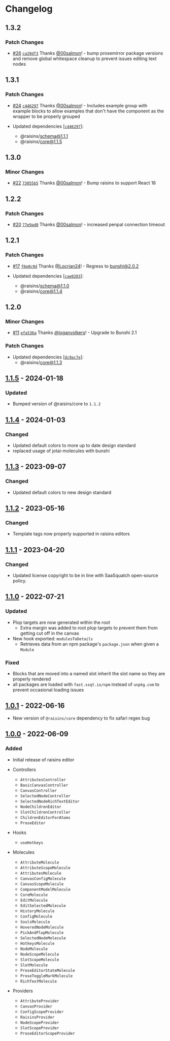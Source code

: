 # Changelog

## 1.3.2

### Patch Changes

- [#26](https://github.com/saasquatch/raisins/pull/26) [`ca29df3`](https://github.com/saasquatch/raisins/commit/ca29df3c84f5445392c5337e82f31fd174726642) Thanks [@00salmon](https://github.com/00salmon)! - bump prosemirror package versions and remove global whitespace cleanup to prevent issues editing text nodes

## 1.3.1

### Patch Changes

- [#24](https://github.com/saasquatch/raisins/pull/24) [`c446297`](https://github.com/saasquatch/raisins/commit/c4462972a42b401ca313ca6b63e9ee34b610084d) Thanks [@00salmon](https://github.com/00salmon)! - Includes example group with example blocks to allow examples that don't have the component as the wrapper to be properly grouped

- Updated dependencies [[`c446297`](https://github.com/saasquatch/raisins/commit/c4462972a42b401ca313ca6b63e9ee34b610084d)]:
  - @raisins/schema@1.1.1
  - @raisins/core@1.1.5

## 1.3.0

### Minor Changes

- [#22](https://github.com/saasquatch/raisins/pull/22) [`73055b5`](https://github.com/saasquatch/raisins/commit/73055b55358484803dc00e9e0d1ca6d33220befd) Thanks [@00salmon](https://github.com/00salmon)! - Bump raisins to support React 18

## 1.2.2

### Patch Changes

- [#20](https://github.com/saasquatch/raisins/pull/20) [`77e9ad0`](https://github.com/saasquatch/raisins/commit/77e9ad0b6504f901164e6c8aaa99ebe62bdcf6e5) Thanks [@00salmon](https://github.com/00salmon)! - increased penpal connection timeout

## 1.2.1

### Patch Changes

- [#17](https://github.com/saasquatch/raisins/pull/17) [`f6e0c9d`](https://github.com/saasquatch/raisins/commit/f6e0c9d6db2bc0296358067dd84574ffbfc45afb) Thanks [@Locrian24](https://github.com/Locrian24)! - Regress to bunshi@2.0.2

- Updated dependencies [[`cae0203`](https://github.com/saasquatch/raisins/commit/cae02034bca4a139c761d876d2da22ac42564857)]:
  - @raisins/schema@1.1.0
  - @raisins/core@1.1.4

## 1.2.0

### Minor Changes

- [#11](https://github.com/saasquatch/raisins/pull/11) [`efa536a`](https://github.com/saasquatch/raisins/commit/efa536a26add2b4e10df15a57cfb0a58eb98f7bb) Thanks [@loganvolkers](https://github.com/loganvolkers)! - Upgrade to Bunshi 2.1

### Patch Changes

- Updated dependencies [[`dc9ac7e`](https://github.com/saasquatch/raisins/commit/dc9ac7ef9919bd1e7744ac6deb840589158749ed)]:
  - @raisins/core@1.1.3

## [1.1.5] - 2024-01-18

### Updated

- Bumped version of @raisins/core to `1.1.2`

## [1.1.4] - 2024-01-03

### Changed

- Updated default colors to more up to date design standard
- replaced usage of jotai-molecules with bunshi

## [1.1.3] - 2023-09-07

### Changed

- Updated default colors to new design standard

## [1.1.2] - 2023-05-16

### Changed

- Template tags now properly supported in raisins editors

## [1.1.1] - 2023-04-20

### Changed

- Updated license copyright to be in line with SaaSquatch open-source policy.

## [1.1.0] - 2022-07-21

### Updated

- Plop targets are now generated within the root
  - Extra margin was added to root plop targets to prevent them from getting cut off in the canvas
- New hook exported: `modulesToDetails`
  - Retrieves data from an npm package's `package.json` when given a `Module`

### Fixed

- Blocks that are moved into a named slot inherit the slot name so they are properly rendered
- all packages are loaded with `fast.ssqt.io/npm` instead of `unpkg.com` to prevent occasional loading issues

## [1.0.1] - 2022-06-16

- New version of `@raisins/core` dependency to fix safari regex bug

## [1.0.0] - 2022-06-09

### Added

- Initial release of raisins editor

- Controllers

  - `AttributesController`
  - `BasicCanvasController`
  - `CanvasController`
  - `SelectedNodeController`
  - `SelectedNodeRichTextEditor`
  - `NodeChildrenEditor`
  - `SlotChildrenController`
  - `ChildrenEditorForAtoms`
  - `ProseEditor`

- Hooks

  - `useHotkeys`

- Molecules

  - `AttributeMolecule`
  - `AttributeScopeMolecule`
  - `AttributesMolecule`
  - `CanvasConfigMolecule`
  - `CanvasScopeMolecule`
  - `ComponentModelMolecule`
  - `CoreMolecule`
  - `EditMolecule`
  - `EditSelectedMolecule`
  - `HistoryMolecule`
  - `ConfigMolecule`
  - `SoulsMolecule`
  - `HoveredNodeMolecule`
  - `PickAndPlopMolecule`
  - `SelectedNodeMolecule`
  - `HotkeysMolecule`
  - `NodeMolecule`
  - `NodeScopeMolecule`
  - `SlotScopeMolecule`
  - `SlotMolecule`
  - `ProseEditorStateMolecule`
  - `ProseToggleMarkMolecule`
  - `RichTextMolecule`

- Providers
  - `AttributeProvider`
  - `CanvasProvider`
  - `ConfigScopeProvider`
  - `RaisinsProvider`
  - `NodeScopeProvider`
  - `SlotScopeProvider`
  - `ProseEditorScopeProvider`

[1.1.5]: https://github.com/saasquatch/raisins/compare/react@1.0.0...react@1.1.5
[1.1.4]: https://github.com/saasquatch/raisins/compare/react@1.0.0...react@1.1.4
[1.1.3]: https://github.com/saasquatch/raisins/compare/react@1.0.0...react@1.1.3
[1.1.2]: https://github.com/saasquatch/raisins/compare/react@1.0.0...react@1.1.2
[1.1.1]: https://github.com/saasquatch/raisins/compare/react@1.0.0...react@1.1.1
[1.1.0]: https://github.com/saasquatch/raisins/compare/react@1.0.0...react@1.1.0
[1.0.1]: https://github.com/saasquatch/raisins/compare/react@1.0.0...react@1.0.1
[1.0.0]: https://github.com/saasquatch/raisins/releases/tag/react@1.0.0
